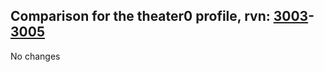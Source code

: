 ## Comparison for the theater0 profile, rvn: [3003](https://github.com/PRO100KatYT/FortniteProfileRevisions/tree/main/profiles/theater0/3003%20theater0.json)-[3005](https://github.com/PRO100KatYT/FortniteProfileRevisions/tree/main/profiles/theater0/3005%20theater0.json)

No changes
